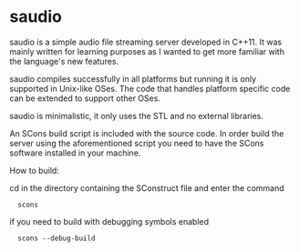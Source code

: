 saudio
======

saudio is a simple audio file streaming server developed in C++11. 
It was mainly written for learning purposes as I wanted to get more familiar
with the language's new features. 

saudio compiles successfully in all platforms but running it is only supported
in Unix-like OSes. The code that handles platform specific code can be extended
to support other OSes. 

saudio is minimalistic, it only uses the STL and no external libraries. 

An SCons build script is included with the source code.
In order build the server using the aforementioned script you need to have the
SCons software installed in your machine.


How to build:

cd in the directory containing the SConstruct file
and enter the command

      scons

if you need to build with debugging symbols enabled
  
      scons --debug-build







